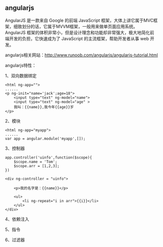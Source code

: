## angularjs

AngularJS 是一款来自 Google 的前端 JavaScript 框架，大体上讲它属于MVC框架，细致划分的话，它属于MVVM框架，一般用来做单页面应用系统。AngularJS 框架的体积非常小，但是设计理念和功能却非常强大，极大地简化前端开发的负担，它快速成为了 JavaScript 的主流框架，帮助开发者从事 web 开发。

angularjs相关网站：http://www.runoob.com/angularjs/angularjs-tutorial.html


angularjs特性：

1、双向数据绑定
```
<html ng-app="">
......
<p ng-init="name='jack';age=18">
	<input type="text" ng-model="name">
	<input type="text" ng-model="age" >
	我叫：{{name}},我今年{{age}}岁
</p>

```

2、模块
```
<html ng-app="myapp">
......
var app = angular.module('myapp',[]);

```

3、控制器
```
app.controller('uinfo',function($scope){
	$scope.name = 'Tom';
	$scope.arr = [1,2,3];	
})

<div ng-controller = "uinfo">

	<p>我的名字是：{{name}}</p>

	<ul>
		<li ng-repeat="i in arr">{{i}}</li>
	</ul>
</div>

```

4、依赖注入

5、指令

6、过滤器



